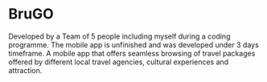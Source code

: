 # BruGO
Developed by a Team of 5 people including myself during a coding programme.
The mobile app is unfinished and was developed under 3 days timeframe.
A mobile app that offers seamless browsing of travel packages offered by different local travel agencies, cultural experiences and attraction.

